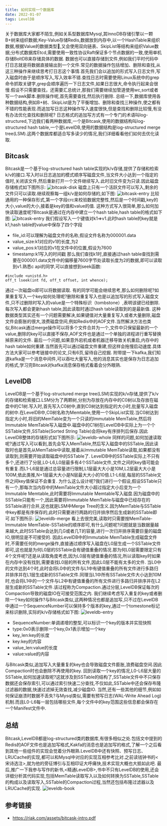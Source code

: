 ```yaml
---
title: 如何实现一个数据库
date: 2022-01-07
tags: LevelDB
---
```



关于数据库大家都不陌生,例如关系型数据库Mysql,其InnoDB存储引擎以一颗B+树来组织数据;Key-Value存储Redis,数据放到内存中,以一个HashTable来组织数据,根据Value的数据类型,又会使用双向链表、SkipList等结构来组织Value数据;分布式数据库Etcd,需要使用一致性协议Raft保证多个节点数据的一致,使用单机存储BoltDB来存储具体的数据.
数据也可以直接存储到文件,例如我们平时代码中打日志就是将数据直接输出到一个文件.常见的数据操作包括增加、删除和查找,从这三种操作来继续思考打日志这个事情.首先我们会以追加的形式写入日志文件,写入磁盘时由于是顺序写入,写入效率不错.查找日志时需要使用Linux系统中的grep命令抓取关键字,grep会顺序遍历一下日志文件,如果日志很大,命令执行起来会很慢.假设不只需要查找，还需要汇总统计,那我们需要继续加管道使用wc,sort或者写一个awk脚本.删除操作呢,首先需要查找,然后执行删除.
总结一下,数据库使用各种数据结构,例如B+树、SkipList是为了平衡增加、删除和查找三种操作,使之都有不错的性能表现.而追加写日志这种操作写入速度很快,但是查找和删除比较慢,有没有办法优化查找和删除呢?
日志格式的追加写方式有一个专门的术语叫log-structured,下边我们看两种数据库,一个是Bitcask,使用的数据结构叫log-structured hash table,一个是LevelDB,使用的数据结构是log-structured merge tree(LSM).这两个数据库都适合写多读少的情况,我们详细看看他们如何去优化读取.

## Bitcask
Bitcask是一个基于log-structured hash table实现的k/v存储,提供了存储和检索k/v的接口.写入时以日志追加的模式顺序写磁盘文件,当文件大小达到一个指定的值时,关闭该文件,然后重新打开一个文件继续写入.此时旧文件变为只读.因此磁盘存储格式如下图所示:
![bitcask-disk](/img/bitcask-disk.png)
磁盘上只有一个活跃文件可以写入,剩余的文件只可以读取.继续观察每一组k/v是如何存储的,如下图:
![bitcask-entry](/img/bitcask-entry.png)
比较通用的一种保存形式,第一个字段crc来校验数据完整性,然后是一个时间戳,key的大小,value的大小,接着是key的值和value的值.
这种方式写入很简单,那么如何加快读取速度呢?Bitcask是通过在内存中建立一个hash table,hash table的格式如下图:
![bitcask-entry](/img/bitcask-keydir.png)
我们假设写入一个键值对k1=>v1.此时hash table的key就是k1,hash table的value中保存了四个字段
* file_id:可以理解为磁盘文件的名称,假设文件名称为000001.data
* value_size:k1对应的v1的长度,为2
* value_pos:k1对应的v1在文件中的位置,假设为7600
* timestamp:k1写入的时间戳
那么我们查找k1时,直接通过hash table查找到需要在000001.data文件中的偏移量7600字节处读取长度为2的数据,即可以读取到v1.熟悉c api的同学,可以直接想到seek函数:

```
#include <unistd.h>
off_t lseek(int fd, off_t offset, int whence);
```

通过一次磁盘io即可以将数据读取.
有的同学可能会继续思考,那么如何删除呢?如果重复写入一个key如何处理呢?删除和重复写入也是以追加写的形式写入磁盘文件,只不过删除时写入的value是一个特殊标识（tombstone）,表明该键已经删除.每次写入都会更新hash table,因此读取时通过hash table读取到的是最新值.
这种数据类型其实还有一个问题需要解决,如果键值对大量重复写入或者大量删除,磁盘文件会膨胀的很大,浪费磁盘空间,例如Redis中的AOF文件.当然解决方法也类似,Bitcask通过merge操作可以将多个文件合并为一个,文件中只保留最新的一个value,删除的key可以直接不保存,AOF文件也是通过一个单独的进程进行重写替换掉原来的文件.
最后一个问题,如果意外宕机或者机器迁移导致关机重启,内存中的hash table如何重建.当然首先可以通过磁盘文件重建,但这样会拖慢启动速度.具体方法大家可以参考链接中的论文,只有6页,留待自己挖掘.
附带提一下kafka,我们知道kafka是一个消息中间件,可以吞吐大量写入,他的消息其实也是保存为日志追加的格式,学习完Bitcask对kafka消息保存格式看着会分外眼熟.

## LevelDB
LevelDB是一个基于log-structured merge tree(LSM)实现的k/v存储,提供了k/v的存储和检索接口.LSM分为了两颗树,分别为存放在内存中的C0树以及存放在磁盘中的C1树.写入时,首先写入C0树中,直到C0树达到指定的大小时,批量写入磁盘的树中.在LevelDB中,C0树名称为Memtable,使用一个SkipList实现.当C0树达到指定大小时,将旧的MemTable变为一个只读的Immutable MemTable,然后将Immutable MemTable写入磁盘中.磁盘中的C1树在LevelDB中实际上为一个个SSTable文件,SSTable(Sorted String Table)会将key有序排列后保存.因此LevelDB整体的存储形式如下图所示:
![leveldb-whole](/img/leveldb-whole.png)
同样的问题,如何加速读取呢?通过写入可以看到,首先会写入MemTable,然后写入磁盘中的SSTable,因此读取时也是首先从MemTable中读取,接着从Immutable MemTable读取,如果都没有读取到,则需要开始读取磁盘中的SSTable了.
LevelDB中的SSTable实际上不只有多个,还进行了分层,L0-L6,L0层最多有4个SSTable文件,文件之间的key值可能会有重复.而L1-L6层是通过总容量进行限制,L1层最大大小是10M,L2层最大大小是100M,依此类推,N+1层最大大小是N层最大大小的10倍.L1-L6层,每层的SSTable文件之间key值保证不会重复.
为什么这么设计呢?我们进行一个假设,假设SSTable只有一个,那每次当内存中的MemTable文件大小超过指定大小后变为一个Immutable Memtable,此时需要将Immutable Memtable写入磁盘.因为磁盘中的SSTable只能有一个,因此需要将Immutable MemTable与磁盘中已经存在的SSTable进行合并,这也就是LSM中Merge Tree的含义.因为MemTable与SSTable中key都是有序保存的,此时只需要进行两路的归并排序然后生成新的SSTable即可.如下图所示:
![leveldb-merge](/img/leveldb-merge.png)
看上去很完美,读取时只需要按MemTable-Immutable MemTable-SSTable的顺序即可,有什么问题呢?问题就是当数据量越来越大,此时SSTable会达到几G或者几T的容量,进行一次归并排序需要巨量的磁盘IO,很明显是不可接受的.
因此LevelDB中的Immutable MemTable生成磁盘文件时,不需要任何的merge操作,直接通过顺序写入磁盘在L0层生成一个SSTable文件即可,这也就是为何L0层的SSTable会有键值重叠的情况.那为何L0层需要限定只有4个文件呢?还是从读取角度考虑,因为L0层有键值重叠的情况,所以读取key时如果在内存中没有找到,需要查找L0层的所有文件,因此L0层不能有太多的文件.
当L0中的文件达到4个时,此时会将L0中的文件与L1中有键值重叠的所有文件进行多路归并排序并在L1层生成新的SSTable文件.同理当L1中所有SSTable文件大小达到10M时,也会将L1中的一个文件与L2中有键值重叠的所有文件进行多路归并排序并在L2层生成新的SSTable文件.该过程称为Compaction.通过分层,LevelDB保证每次的Compaction导致的磁盘IO在可接受范围之内.
我们继续考虑写入重复的key或者删除一个key如何操作?与Bitcask类似,这两种情况也都是追加写,只不过在LevelDB中通过一个SequenceNumber可以保持多个版本的key,通过一个tomestone标记来标识删除,实际的k/v存储格式如下图:
![leveldb-entry](/img/leveldb-entry.png)

* SequenceNumber:单调递增的整型,可以标识一个key的版本并实现快照
* type:0x0表示删除一个key,0x1表示增加一个key
* key_len:key的长度
* key:key的内容
* value_len:value的长度
* value:value的内容

与Bitcask类似,追加写入大量重复的key也会导致磁盘文件膨胀,浪费磁盘空间.因此Compaction时也会删除不再使用的key.
回到读取一个key的情况,L0-L6层大量的SSTable,如何加速读取呢?这就涉及到SSTable的结构了,SSTable文件中不只保存数据还会保存索引,可以通过索引快速二分查找,不仅如此,SSTable中还会保存布隆过滤器的数据,快速过滤掉无效查找,减少磁盘IO.
当然,还有一些其他的细节,例如如何保证崩溃时数据不丢失?与Mysql类似,需要有预写日志(WAL-Write Ahead Log)机制.而且L0-L6每一层包括哪些文件,每个文件中的key范围这些信息都会保存在一个Manifest文件中.


## 总结
Bitcask,LevelDB都是log-structured类的数据库,有很多相似之处.包括文中提到的Redis的AOF文件也是追加写格式,Kakfa的消息也是追加写的格式,了解一个之后看到其他一些组件的实现会觉着分外眼熟.LevelDB中还有快照、预写日志、LRUCache的实现,都可以和Mysql中对应的实现互相参考比对.之前读钱钟书的<宋诗选注>,就为他的旁征博引与互相印证大呼痛快,技术实现大概也大抵如此吧.
最后,推广一下我参与写作的新书,<精通LevelDB>,书中不只有LevelDB的使用,还会详细分析其代码实现,包括MemTable读取写入以及如何转换为SSTable,SSTable的构成以及读取写入,SSTable的Compaction过程,当然还包括布隆过滤器以及LRUCache的实现.
![leveldb-book](/img/leveldb-book.jpeg)


## 参考链接
* https://riak.com/assets/bitcask-intro.pdf













